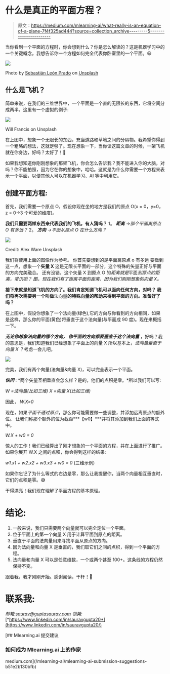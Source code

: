 # 什么是真正的平面方程？

> 原文：<https://medium.com/mlearning-ai/what-really-is-an-equation-of-a-plane-7f4f325ad444?source=collection_archive---------5----------------------->

当你看到一个平面的方程时，你会想到什么？你是怎么解读的？这是机器学习中的一个关键概念。我想告诉你一个方程如何完全代表你卧室里的一个平面。😃

![](img/84ed6074ef4bfac2d12c6d6748e31197.png)

Photo by [Sebastián León Prado](https://unsplash.com/@elmundoderabbit?utm_source=medium&utm_medium=referral) on [Unsplash](https://unsplash.com?utm_source=medium&utm_medium=referral)

## 什么是飞机？

简单来说，在我们的三维世界中，一个平面是一个直的无限长的东西，它将空间分成两半。这里有一个虚拟的例子:

![](img/23eb3560eeab3003dd87c70630e0f0d8.png)

Will Francis on Unsplash

在上图中，想象一个无限长的东西，充当道路和草地之间的分隔物。我希望你得到一个粗略的想法，这就足够了。现在想象一下，当你读这篇文章的时候，一架飞机就在你身边，好吗？太好了！🙌

如果我想知道你刚刚想象的那架飞机，你会怎么告诉我？我不能进入你的大脑，对吗？你不能拍照，因为它在你的想象中，哈哈。这就是为什么你需要一个方程来表示一个平面，以便其他人可以在机器学习、AI 等中利用它。

## **创建平面方程:**

首先，我们需要一个原点 O，假设你现在坐的地方是我们的原点 O(x = 0，y=0，z = 0→3 个可爱的维度)。

**我们只需要两样东西来代表我们的飞机，有人猜吗？**
1。 ***距离*** *→那个平面离原点 O 有多远？*
2。 ***方向*** *→平面从原点 O 在什么方向？*

![](img/6bf5869df94f0e4dcf1d8cc687513d3a.png)

Credit: Alex Ware Unsplash

我们将使用上面的图像作为参考。
你首先要想到的是平面离原点 o 有多远
要做到这一点，想象一个**矢量 X** 这是无限长平面的一部分，这个特殊的矢量正好与平面的方向完美融合。
还有没错，这个矢量 X 到原点 O 的*距离就是*平面*到原点的距离，常识呃？
酷，现在我们有了距离平面的距离，因为我们刚刚想象的向量 X。*

**接下来就是知道飞机的方向了。我们肯定知道飞机可以面向任何方向，对吗？
我们将再次需要另一个叫做**法向量**的特殊向量的帮助来得到平面的方向。准备好了吗？**

在上图中，假设你想象了一个法向量(绿色),它的方向与你看到的方向相同，如果是这样，那么你的平面(黄色)将垂直于这个法向量(与平面成 90 度)。现在来概括一下。

***无论你想象法向量的哪个方向，* *你平面的方向都要垂直于这个法向量*** ，好吗？我的意思是，我们知道我们已经想象了平面上的向量 X 所以基本上，*法向量垂直于向量 X* ？考虑一会儿吧。

![](img/27f31d6994970d9f06eeae7ee889e27a.png)

完美，我们有两个向量(法向量&向量 X)，可以完全表示一个平面。

***快问*** : *两个矢量互相垂直会怎么样？是的，他们的点积是零。*所以我们可以写:

*W =法向量(比如三维)
X =向量 X(比如三维)*

因此， *W.X=0*

现在，如果*平面不通过原点*，那么你可能需要做一些调整，并添加远离原点的额外位。
让我们称那个额外的位为截距***【w0】***并将其添加到我们上面的等式中。

*W.X + w0 = 0*

惊人的工作！我们已经算出了刚才想象的一个平面的方程，并在上面进行了推广。如果你展开 W.X 之间的点积，你会得到这样的结果:

*w1.x1 + w2.x2 + w3.x3 + w0 = 0* (三维示例)

如果你忘记了为什么等式的右边是零，那么让我提醒你，当两个向量相互垂直时，它们的点积是零。😅

干得漂亮！我们现在理解了平面方程的基本原理。

# **结论:**

1.  一般来说，我们只需要两个向量就可以完全定位一个平面。
2.  位于平面上的第一个向量 X 用于计算平面到原点的距离。
3.  垂直于平面的法向量用来寻找平面从原点的方向。
4.  因为法向量和向量 X 是垂直的，我们取它们之间的点积，得到一个平面的方程。
5.  法向量和向量 X 可以是任意维数，一个或两个甚至 100+。这条线的方程仍然保持不变。

跟着我，我才刚刚开始。感谢阅读，干杯！🍻

# **联系我:**

*邮箱:saurav@guptasaurav.com
领英:*[*https://www.linkedin.com/in/sauravgupta20*](https://www.linkedin.com/in/sauravgupta20/)

[](/mlearning-ai/mlearning-ai-submission-suggestions-b51e2b130bfb) [## Mlearning.ai 提交建议

### 如何成为 Mlearning.ai 上的作家

medium.com](/mlearning-ai/mlearning-ai-submission-suggestions-b51e2b130bfb)